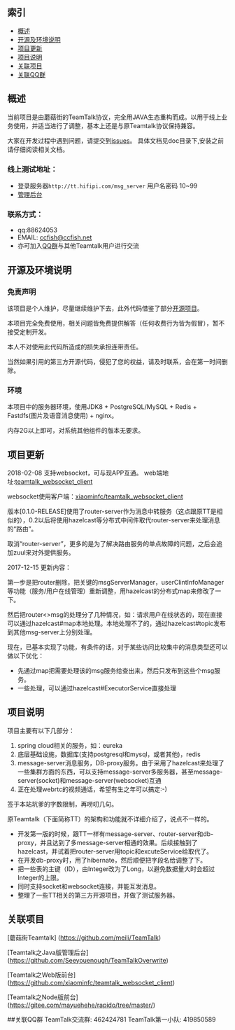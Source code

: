 ## 索引
- [概述](#概述)
- [开源及环境说明](#开源及环境说明)
- [项目更新](#项目更新)
- [项目说明](#项目说明)
- [关联项目](#关联项目)
- [关联QQ群](#关联QQ群)

## 概述

当前项目是由蘑菇街的TeamTalk协议，完全用JAVA生态重构而成。以用于线上业务使用，并适当进行了调整，基本上还是与原Teamtalk协议保持兼容。

大家在开发过程中遇到问题，请提交到[issues](https://github.com/ccfish86/sctalk/issues/)。
具体文档见doc目录下,安装之前请仔细阅读相关文档。

### 线上测试地址：
* 登录服务器`http://tt.hifipi.com/msg_server` 用户名密码 10~99
* [管理后台](http://tt.hifipi.com/admin/)

### 联系方式：
* qq:88624053
* EMAIL: ccfish@ccfish.net
* 亦可加入[QQ群](#关联QQ群)与其他Teamtalk用户进行交流

## 开源及环境说明

### 免责声明

该项目是个人维护，尽量继续维护下去，此外代码借鉴了部分[开源项目](#关联项目)。

本项目完全免费使用，相关问题皆免费提供解答（任何收费行为皆为假冒），暂不接受定制开发。

本人不对使用此代码所造成的损失承担连带责任。

当然如果引用的第三方开源代码，侵犯了您的权益，请及时联系，会在第一时间删除。

### 环境

本项目中的服务器环境，使用JDK8 + PostgreSQL/MySQL + Redis + Fastdfs(图片及语音消息使用) + nginx。

内存2G以上即可，对系统其他组件的版本无要求。

## 项目更新

2018-02-08 支持websocket，可与现APP互通。
web端地址:[teamtalk_websocket_client](http://tt.hifipi.com/teamtalk_websocket_client/)

websocket使用客户端：[xiaominfc/teamtalk_websocket_client](https://github.com/xiaominfc/teamtalk_websocket_client)

版本[0.1.0-RELEASE]使用了router-server作为消息中转服务（这点跟原TT是相似的），0.2以后将使用hazelcast等分布式中间件取代router-server来处理消息的“路由”。

取消“router-server”，更多的是为了解决路由服务的单点故障的问题，之后会追加zuul来对外提供服务。

2017-12-15 更新内容：

第一步是把router删除，把关键的msgServerManager，userClintInfoManager等功能（服务/用户在线管理）重新调整，用hazelcast的分布式map来修改了一下。

然后把router<>msg的处理分了几种情况，如：请求用户在线状态的，现在直接可以通过hazelcast#map本地处理。本地处理不了的，通过hazelcast#topic发布到其他msg-server上分别处理。

现在，已基本实现了功能，有条件的话，对于某些访问比较集中的消息类型还可以做以下优化：

 - 先通过map把需要处理该的msg服务给查出来，然后只发布到这些个msg服务。
 - 一些处理，可以通过hazelcast#ExecutorService直接处理

## 项目说明
项目主要有以下几部分：
 1. spring cloud相关的服务，如：eureka
 2. 底层基础设施，数据库(支持postgresql和mysql，或者其他)，redis
 3. message-server消息服务，DB-proxy服务。由于采用了hazelcast来处理了一些集群方面的东西，可以支持message-server多服务器，甚至message-server(socket)和message-server(websocket)互通
 4. 正在处理webrtc的视频通话，希望有生之年可以搞定:-)

签于本站坑爹的字数限制，再唠叨几句。

原Teamtalk（下面简称TT）的架构和功能就不详细介绍了，说点不一样的。

 - 开发第一版的时候，跟TT一样有message-server、router-server和db-proxy，并且达到了多message-server相通的效果。后续接触到了hazelcast，并试着把router-server用topic和excuteService给取代了。
 - 在开发db-proxy时，用了hibernate，然后顺便把字段名给调整了下。
 - 把一些表的主键（ID），由Integer改为了Long，以避免数据量大时会超过Integer的上限。
 - 同时支持socket和websocket连接，并能互发消息。
 - 整理了一些TT相关的第三方开源项目，并做了测试服务器。

## 关联项目

[蘑菇街Teamtalk] (https://github.com/meili/TeamTalk)

[Teamtalk之Java版管理后台] (https://github.com/Seeyouenough/TeamTalkOverwrite)

[Teamtalk之Web版前台] (https://github.com/xiaominfc/teamtalk_websocket_client)

[Teamtalk之Node版前台] (https://gitee.com/mayuehehe/rapido/tree/master/)

##关联QQ群
TeamTalk交流群: 462424781
TeamTalk第一小队: 419850589